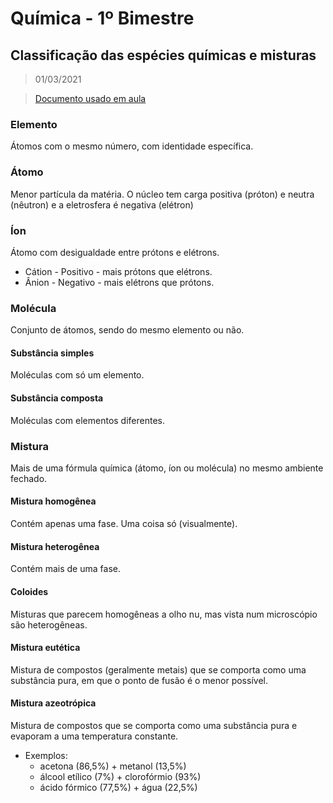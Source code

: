 # Química - 1º Bimestre

## Classificação das espécies químicas e misturas
> 01/03/2021

> [Documento usado em aula](./TEMA%201%20Revisado%20-%20QUÍMICA%20.pdf)

### Elemento
Átomos com o mesmo número, com identidade específica.

### Átomo
Menor partícula da matéria. O núcleo tem carga positiva (próton) e neutra (nêutron) e a eletrosfera é negativa (elétron)

### Íon
Átomo com desigualdade entre prótons e elétrons.

- Cátion - Positivo - mais prótons que elétrons.
- Ânion - Negativo - mais elétrons que prótons.

### Molécula
Conjunto de átomos, sendo do mesmo elemento ou não.

#### Substância simples
Moléculas com só um elemento.

#### Substância composta
Moléculas com elementos diferentes.

### Mistura
Mais de uma fórmula química (átomo, íon ou molécula) no mesmo ambiente fechado.

#### Mistura homogênea
Contém apenas uma fase. Uma coisa só (visualmente).

#### Mistura heterogênea
Contém mais de uma fase.

#### Coloides
Misturas que parecem homogêneas a olho nu, mas vista num microscópio são heterogêneas.

#### Mistura eutética
Mistura de compostos (geralmente metais) que se comporta como uma substância pura, em que o ponto de fusão é o menor possível.

#### Mistura azeotrópica
Mistura de compostos que se comporta como uma substância pura e evaporam a uma temperatura constante.

- Exemplos:
  - acetona (86,5%) + metanol (13,5%)
  - álcool etílico (7%) + clorofórmio (93%)
  - ácido fórmico (77,5%) + água (22,5%)
